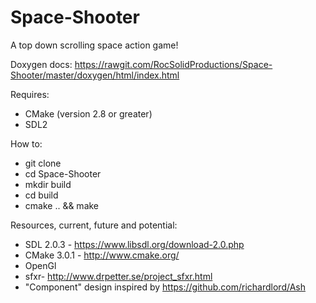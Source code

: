 Space-Shooter
=============

A top down scrolling space action game!

Doxygen docs:
https://rawgit.com/RocSolidProductions/Space-Shooter/master/doxygen/html/index.html

Requires:
* CMake (version 2.8 or greater)
* SDL2

How to:
* git clone
* cd Space-Shooter
* mkdir build
* cd build
* cmake .. && make

Resources, current, future and potential:
* SDL 2.0.3 - https://www.libsdl.org/download-2.0.php
* CMake 3.0.1 - http://www.cmake.org/
* OpenGl
* sfxr- http://www.drpetter.se/project_sfxr.html
* "Component" design inspired by https://github.com/richardlord/Ash
